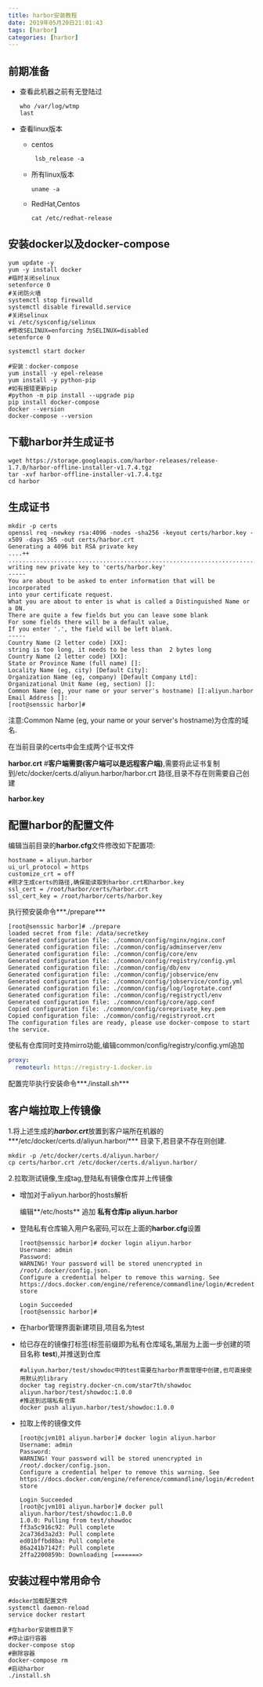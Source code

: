 ```yaml
---
title: harbor安装教程
date: 2019年05月20日21:01:43
tags: [harbor]
categories: [harbor]
---
```



## 前期准备
- 查看此机器之前有无登陆过

  ```shell
  who /var/log/wtmp
  last
  ```

- 查看linux版本

  - centos

    ```shell
     lsb_release -a
    ```

  - 所有linux版本

    ```shell
    uname -a
    ```

  - RedHat,Centos

    ```shell
    cat /etc/redhat-release
    ```

## 安装docker以及docker-compose

```shell
yum update -y
yum -y install docker 
#临时关闭selinux
setenforce 0 
#关闭防火墙
systemctl stop firewalld 
systemctl disable firewalld.service
#关闭selinux
vi /etc/sysconfig/selinux
#修改SELINUX=enforcing 为SELINUX=disabled
setenforce 0

systemctl start docker

#安装：docker-compose
yum install -y epel-release
yum install -y python-pip
#如有报错更新pip
#python -m pip install --upgrade pip
pip install docker-compose 
docker --version 
docker-compose --version
```



## 下载harbor并生成证书

```shell
wget https://storage.googleapis.com/harbor-releases/release-1.7.0/harbor-offline-installer-v1.7.4.tgz
tar -xvf harbor-offline-installer-v1.7.4.tgz
cd harbor
```



## 生成证书

```shell
mkdir -p certs
openssl req -newkey rsa:4096 -nodes -sha256 -keyout certs/harbor.key -x509 -days 365 -out certs/harbor.crt 
Generating a 4096 bit RSA private key
....++
..............................................................................................................................................................................++
writing new private key to 'certs/harbor.key'
-----
You are about to be asked to enter information that will be incorporated
into your certificate request.
What you are about to enter is what is called a Distinguished Name or a DN.
There are quite a few fields but you can leave some blank
For some fields there will be a default value,
If you enter '.', the field will be left blank.
-----
Country Name (2 letter code) [XX]:
string is too long, it needs to be less than  2 bytes long
Country Name (2 letter code) [XX]:
State or Province Name (full name) []:
Locality Name (eg, city) [Default City]:
Organization Name (eg, company) [Default Company Ltd]:
Organizational Unit Name (eg, section) []:
Common Name (eg, your name or your server's hostname) []:aliyun.harbor
Email Address []:
[root@senssic harbor]# 
```

注意:Common Name (eg, your name or your server's hostname)为仓库的域名.

在当前目录的certs中会生成两个证书文件

**harbor.crt**  #**客户端需要(客户端可以是远程客户端)**,需要将此证书复制到/etc/docker/certs.d/aliyun.harbor/harbor.crt 路径,目录不存在则需要自己创建

**harbor.key**



## 配置harbor的配置文件

编辑当前目录的**harbor.cfg**文件修改如下配置项:

```properties
hostname = aliyun.harbor
ui_url_protocol = https
customize_crt = off
#刚才生成certs的路径,确保能读取到harbor.crt和harbor.key
ssl_cert = /root/harbor/certs/harbor.crt
ssl_cert_key = /root/harbor/certs/harbor.key
```

执行预安装命令***./prepare***

```shell
[root@senssic harbor]# ./prepare 
loaded secret from file: /data/secretkey
Generated configuration file: ./common/config/nginx/nginx.conf
Generated configuration file: ./common/config/adminserver/env
Generated configuration file: ./common/config/core/env
Generated configuration file: ./common/config/registry/config.yml
Generated configuration file: ./common/config/db/env
Generated configuration file: ./common/config/jobservice/env
Generated configuration file: ./common/config/jobservice/config.yml
Generated configuration file: ./common/config/log/logrotate.conf
Generated configuration file: ./common/config/registryctl/env
Generated configuration file: ./common/config/core/app.conf
Copied configuration file: ./common/config/coreprivate_key.pem
Copied configuration file: ./common/config/registryroot.crt
The configuration files are ready, please use docker-compose to start the service.
```

使私有仓库同时支持mirro功能,编辑common/config/registry/config.yml追加

```yml
proxy:
  remoteurl: https://registry-1.docker.io
```



配置完毕执行安装命令***./install.sh***



## 客户端拉取上传镜像

1.将上述生成的***harbor.crt***放置到客户端所在机器的***/etc/docker/certs.d/aliyun.harbor/*** 目录下,若目录不存在则创建.

```shell
mkdir -p /etc/docker/certs.d/aliyun.harbor/
cp certs/harbor.crt /etc/docker/certs.d/aliyun.harbor/
```

2.拉取测试镜像,生成tag,登陆私有镜像仓库并上传镜像

- 增加对于aliyun.harbor的hosts解析

  编辑**/etc/hosts**  追加 **私有仓库ip aliyun.harbor**

- 登陆私有仓库输入用户名密码,可以在上面的**harbor.cfg**设置

  ```shell
  [root@senssic harbor]# docker login aliyun.harbor
  Username: admin
  Password: 
  WARNING! Your password will be stored unencrypted in /root/.docker/config.json.
  Configure a credential helper to remove this warning. See
  https://docs.docker.com/engine/reference/commandline/login/#credentials-store
  
  Login Succeeded
  [root@senssic harbor]# 
  ```

- 在harbor管理界面新建项目,项目名为test

- 给已存在的镜像打标签(标签前缀即为私有仓库域名,第层为上面一步创建的项目名称 **test**),并推送到仓库

  ```shell
  #aliyun.harbor/test/showdoc中的test需要在harbor界面管理中创建,也可直接使用默认的library
  docker tag registry.docker-cn.com/star7th/showdoc aliyun.harbor/test/showdoc:1.0.0
  #推送到远端私有仓库
  docker push aliyun.harbor/test/showdoc:1.0.0
  ```

- 拉取上传的镜像文件

  ```shell
  [root@cjvm101 aliyun.harbor]# docker login aliyun.harbor
  Username: admin
  Password: 
  WARNING! Your password will be stored unencrypted in /root/.docker/config.json.
  Configure a credential helper to remove this warning. See
  https://docs.docker.com/engine/reference/commandline/login/#credentials-store
  
  Login Succeeded
  [root@cjvm101 aliyun.harbor]# docker pull aliyun.harbor/test/showdoc:1.0.0
  1.0.0: Pulling from test/showdoc
  ff3a5c916c92: Pull complete 
  2ca736d3a2d3: Pull complete 
  ed01bffbd8ba: Pull complete 
  86a241b7142f: Pull complete 
  2ffa2200859b: Downloading [=======> 
  ```

## 安装过程中常用命令

```shell
#docker加载配置文件
systemctl daemon-reload
service docker restart

#在harbor安装根目录下
#停止运行容器
docker-compose stop
#删除容器
docker-compose rm
#启动harbor
./install.sh
```